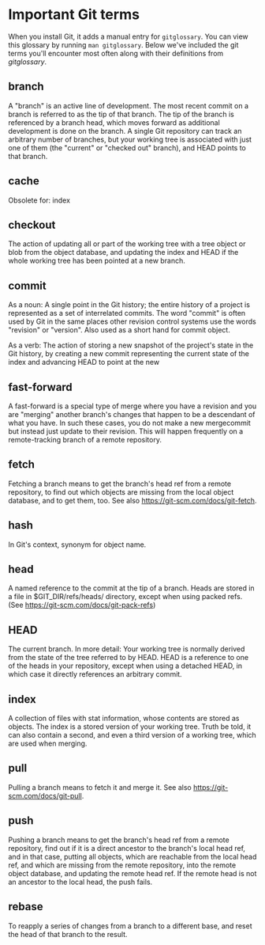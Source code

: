# Important Git terms

When you install Git, it adds a manual entry for `gitglossary`. You can view
this glossary by running `man gitglossary`. Below we've included the git terms
you'll encounter most often along with their definitions from *gitglossary*.

## branch
A "branch" is an active line of development. The most recent commit
on a branch is referred to as the tip of that branch. The tip of
the branch is referenced by a branch head, which moves forward as
additional development is done on the branch. A single Git
repository can track an arbitrary number of branches, but your
working tree is associated with just one of them (the "current" or
"checked out" branch), and HEAD points to that branch.

## cache
Obsolete for: index

## checkout
The action of updating all or part of the working tree with a tree
object or blob from the object database, and updating the index and
HEAD if the whole working tree has been pointed at a new branch.

## commit
As a noun: A single point in the Git history; the entire history of
a project is represented as a set of interrelated commits. The word
"commit" is often used by Git in the same places other revision
control systems use the words "revision" or "version". Also used as
a short hand for commit object.

As a verb: The action of storing a new snapshot of the project's
state in the Git history, by creating a new commit representing the
current state of the index and advancing HEAD to point at the new

## fast-forward
A fast-forward is a special type of merge where you have a revision
and you are "merging" another branch's changes that happen to be a
descendant of what you have. In such these cases, you do not make a
new mergecommit but instead just update to their revision. This will
happen frequently on a remote-tracking branch of a remote
repository.

## fetch
Fetching a branch means to get the branch's head ref from a remote
repository, to find out which objects are missing from the local
object database, and to get them, too. See also https://git-scm.com/docs/git-fetch.

## hash
In Git's context, synonym for object name.

## head
A named reference to the commit at the tip of a branch. Heads are
stored in a file in $GIT_DIR/refs/heads/ directory, except when
using packed refs. (See https://git-scm.com/docs/git-pack-refs)

## HEAD
The current branch. In more detail: Your working tree is normally
derived from the state of the tree referred to by HEAD. HEAD is a
reference to one of the heads in your repository, except when using
a detached HEAD, in which case it directly references an arbitrary
commit.

## index
A collection of files with stat information, whose contents are
stored as objects. The index is a stored version of your working
tree. Truth be told, it can also contain a second, and even a third
version of a working tree, which are used when merging.

## pull
Pulling a branch means to fetch it and merge it. See also https://git-scm.com/docs/git-pull.

## push
Pushing a branch means to get the branch's head ref from a remote
repository, find out if it is a direct ancestor to the branch's
local head ref, and in that case, putting all objects, which are
reachable from the local head ref, and which are missing from the
remote repository, into the remote object database, and updating
the remote head ref. If the remote head is not an ancestor to the
local head, the push fails.

## rebase
To reapply a series of changes from a branch to a different base,
and reset the head of that branch to the result.
